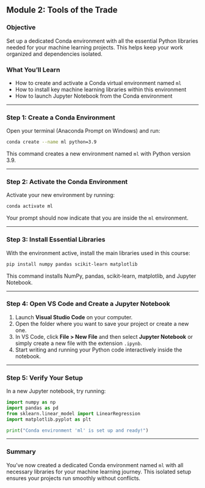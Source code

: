 ## Module 2: Tools of the Trade

### Objective

Set up a dedicated Conda environment with all the essential Python libraries needed for your machine learning projects. This helps keep your work organized and dependencies isolated.

### What You’ll Learn

* How to create and activate a Conda virtual environment named `ml`
* How to install key machine learning libraries within this environment
* How to launch Jupyter Notebook from the Conda environment

---

### Step 1: Create a Conda Environment

Open your terminal (Anaconda Prompt on Windows) and run:

```bash
conda create --name ml python=3.9
```

This command creates a new environment named `ml` with Python version 3.9.

---

### Step 2: Activate the Conda Environment

Activate your new environment by running:

```bash
conda activate ml
```

Your prompt should now indicate that you are inside the `ml` environment.

---

### Step 3: Install Essential Libraries

With the environment active, install the main libraries used in this course:

```bash
pip install numpy pandas scikit-learn matplotlib
```

This command installs NumPy, pandas, scikit-learn, matplotlib, and Jupyter Notebook.

---

### Step 4: Open VS Code and Create a Jupyter Notebook

1. Launch **Visual Studio Code** on your computer.
2. Open the folder where you want to save your project or create a new one.
3. In VS Code, click **File > New File** and then select **Jupyter Notebook** or simply create a new file with the extension `.ipynb`.
4. Start writing and running your Python code interactively inside the notebook.

---

### Step 5: Verify Your Setup

In a new Jupyter notebook, try running:

```python
import numpy as np
import pandas as pd
from sklearn.linear_model import LinearRegression
import matplotlib.pyplot as plt

print("Conda environment 'ml' is set up and ready!")
```

---

### Summary

You’ve now created a dedicated Conda environment named `ml` with all necessary libraries for your machine learning journey. This isolated setup ensures your projects run smoothly without conflicts.

